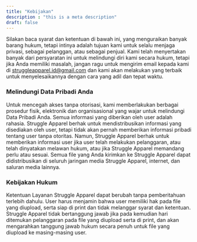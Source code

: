 ```yaml
---
title: "Kebijakan"
description : "this is a meta description"
draft: false
---
```


Silakan baca syarat dan ketentuan di bawah ini, yang menguraikan banyak barang hukum, tetapi intinya adalah tujuan kami untuk selalu menjaga privasi, sebagai pelanggan, atau sebagai penjual. Kami telah menyertakan banyak dari persyaratan ini untuk melindungi diri kami secara hukum, tetapi jika Anda memiliki masalah, jangan ragu untuk mengirim email kepada kami di struggleapparel.id@gmail.com dan kami akan melakukan yang terbaik untuk menyelesaikannya dengan cara yang adil dan tepat waktu.

### Melindungi Data Pribadi Anda

Untuk mencegah akses tanpa otorisasi, kami memberlakukan berbagai prosedur fisik, elektronik dan organisasional yang wajar untuk melindungi Data Pribadi Anda. Semua informasi yang diberikan oleh user adalah rahasia. Struggle Apparel berhak untuk mendistribusikan informasi yang disediakan oleh user, tetapi tidak akan pernah memberikan informasi pribadi tentang user tanpa otoritas. Namun, Struggle Apparel berhak untuk memberikan informasi user jika user telah melakukan pelanggaran, atau telah dinyatakan melawan hukum, atau jika Struggle Apparel memandang perlu atau sesuai. Semua file yang Anda kirimkan ke Struggle Apparel dapat didistribusikan di seluruh jaringan media Struggle Apparel, internet, dan saluran media lainnya.

### Kebijakan Hukum

Ketentuan Layanan Struggle Apparel dapat berubah tanpa pemberitahuan terlebih dahulu. User harus menjamin bahwa user memiliki hak pada file yang diupload, serta siap di print dan tidak melanggar syarat dan ketentuan. Struggle Apparel tidak bertanggung jawab jika pada kemudian hari ditemukan pelanggaran pada file yang diupload serta di print, dan akan mengarahkan tanggung jawab hukum secara penuh untuk file yang diupload ke masing-masing user.
